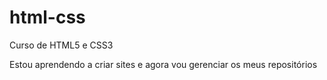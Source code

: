 # html-css
 Curso de HTML5 e CSS3

Estou aprendendo a criar sites e agora vou gerenciar os meus repositórios
